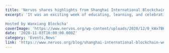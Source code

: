 ```yaml
---
title: 'Nervos shares highlights from Shanghai International Blockchain Week'
excerpt: 'It was an exciting week of educating, learning, and celebrating for the Nervos team in China, as they took part in the sixth annual Shanghai International Blockchain Week.

Hosted by Wanxiang Blockcha'
coverImage: 'https://www.nervos.org/wp-content/uploads/2020/12/0_kWx7BK5M7_nlhuDk.png'
date: '2020-11-03T16:00:00.000Z'
category: 'Events,News'
link: 'https://www.nervos.org/blog/shanghai-international-blockchain-week'
---
```


